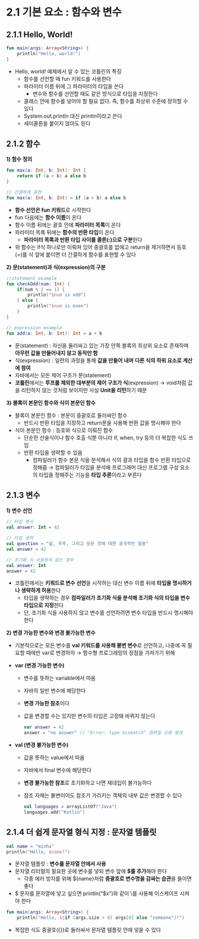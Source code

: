 # 2.1 기본 요소 : 함수와 변수

## 2.1.1 Hello, World!

```kotlin
fun main(args: Array<String>) {
	println("Hello, world!")
}
```

- Hello, world! 예제에서 알 수 있는 코틀린의 특징
    - 함수를 선언할 때 fun 키워드를 사용한다
    - 파라미터 이름 뒤에 그 파라미터의 타입을 쓴다
        - 변수와 함수를 선언할 때도 같은 방식으로 타입을 지정한다
    - 클래스 안에 함수를 넣어야 할 필요 없다. 즉, 함수를 최상위 수준에 정의할 수 있다
    - System.out.println 대신 println이라고 쓴다
    - 세미콜론을 붙이지 않아도 된다

## 2.1.2 함수

**1) 함수 정의**

```kotlin
fun max(a: Int, b: Int): Int {
	return if (a > b) a else b
}

// 간결하게 표현
fun max(a: Int, b: Int) = if (a > b) a else b
```

- **함수 선언은 fun 키워드**로 시작한다
- fun 다음에는 **함수 이름**이 온다
- 함수 이름 뒤에는 괄호 안에 **파라미터 목록**이 온다
- 파라미터 목록 뒤에는 **함수의 반환 타입**이 온다
    - **파라미터 목록과 반환 타입 사이를 콜론(:)으로 구분**한다
- 위 함수는 if식 하나로만 이뤄져 있어 중괄호를 없애고 return을 제거하면서 등호(=)를 식 앞에 붙이면 더 간결하게 함수를 표현할 수 있다

**2) 문(statement)과 식(expression)의 구분**

```kotlin
//statement example
fun checkOdd(num: Int) {
    if(num % 2 == 1) {
        println("$num is odd")
    } else {
        println("$num is even")
    }
}

// expression example
fun add(a: Int, b: Int): Int = a + b
```

- 문(statement) : 자신을 둘러싸고 있는 가장 안쪽 블록의 최상위 요소로 존재하며 **아무런 값을 만들어내지 않고 동작만 함**
- 식(expression) : 일련의 과정을 통해 **값을 만들어 내며** **다른 식의 하위 요소로 계산에 참여**
- 자바에서는 모든 제어 구조가 문(statement)
- **코틀린**에서는 **루프를 제외한 대부분의 제어 구조가 식**(expression) → void처럼 값을 리턴하지 않는 것처럼 보이지만 사실 **Unit을 리턴**하기 때문

**3) 블록이 본문인 함수와 식이 본문인 함수**

- 블록이 본문인 함수 : 본문이 중괄호로 둘러싸인 함수
    - 반드시 반환 타입을 지정하고 return문을 사용해 반환 값을 명시해야 한다
- 식이 본문인 함수 : 등호와 식으로 이뤄진 함수
    - 단순한 산술식이나 함수 호출 식뿐 아니라 if, when, try 등의 더 복잡한 식도 쓰임
    - 반환 타입을 생략할 수 있음
        - 컴파일러가 함수 본문 식을 분석해서 식의 결과 타입을 함수 반환 타입으로 정해줌
        → 컴파일러가 타입을 분석해 프로그래머 대신 프로그램 구성 요소의 타입을 정해주는 기능을 **타입 추론**이라고 부른다

## 2.1.3 변수

**1) 변수 선언**

```kotlin
// 타입 명시
val answer: Int = 42

// 타입 생략
val question = "삶, 우주, 그리고 모든 것에 대한 궁극적인 질문"
val answer = 42

// 초기화 식 사용하지 않는 경우
val answer: Int
answer = 42
```

- 코틀린에서는 **키워드로 변수 선언**을 시작하는 대신 변수 이름 뒤에 **타입을 명시하거나 생략하게 허용**한다
    - 타입을 생략하는 경우 **컴파일러가 초기화 식을 분석해 초기화 식의 타입을 변수 타입으로 지정**한다
    - 단, 초기화 식을 사용하지 않고 변수를 선언하려면 변수 타입을 반드시 명시해야 한다

**2) 변경 가능한 변수와 변경 불가능한 변수**

- 기본적으로는 모든 변수를 **val 키워드를 사용해 불변 변수**로 선언하고, 나중에 꼭 필요할 때에만 var로 변경하자 → 함수형 프로그래밍의 장점을 가져가기 위해
- **var (변경 가능한 변수)**
    - 변수를 뜻하는 variable에서 따옴
    - 자바의 일반 변수에 해당한다
    - **변경 가능한 참조**이다
    - 값을 변경할 수는 있지만 변수의 타입은 고정돼 바뀌지 않는다
        
        ```kotlin
        var answer = 42
        answer = "no answer" // "Error: type mismatch" 컴파일 오류 발생
        ```
        
- **val (변경 불가능한 변수)**
    - 값을 뜻하는 value에서 따옴
    - 자바에서 final 변수에 해당한다
    - **변경 불가능한 참조**로 초기화하고 나면 재대입이 불가능하다
    - 참조 자체는 불변이어도 참조가 가리키는 객체의 내부 값은 변경할 수 있다
        
        ```kotlin
        val languages = arrayListOf("Java")
        languages.add("Kotlin")
        ```
        

## 2.1.4 더 쉽게 문자열 형식 지정 : 문자열 템플릿

```kotlin
val name = "minha"
println("Hello, $name!")
```

- 문자열 템플릿 : **변수를 문자열 안에서 사용**
- 문자열 리터럴의 필요한 곳에 변수를 넣되 변수 앞에 **$를 추가**해야 한다
    - 각종 에러 방지를 위해 ${name}처럼 **중괄호로 변수명을 감싸는 습관**을 들이면 좋다
- $ 문자를 문자열에 넣고 싶으면 println(”\$x”)와 같이 \를 사용해 이스케이프 시켜야 한다

```kotlin
fun main(args: Array<String>) {
	println("Hello, ${if (args.size > 0) args[0] else "someone"}!")
```

- 복잡한 식도 중괄호({})로 둘러싸서 문자열 템플릿 안에 넣을 수 있다